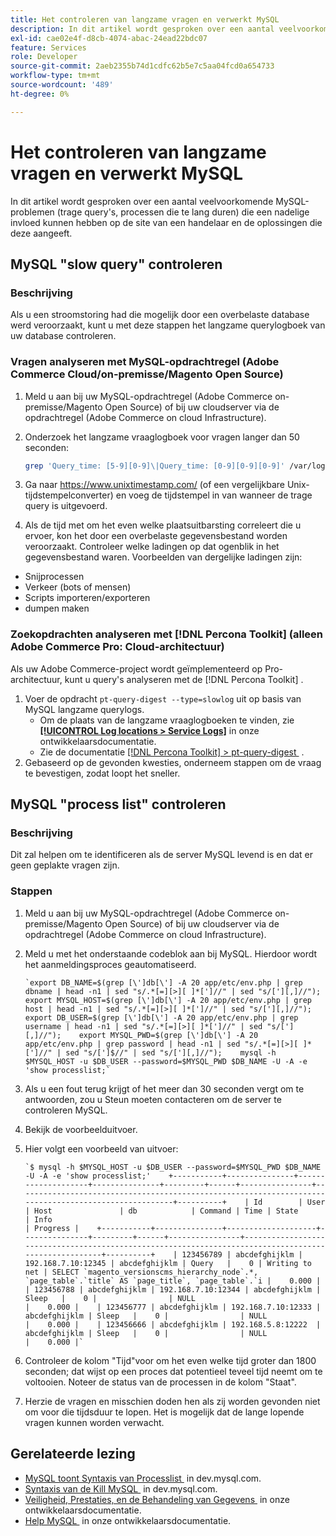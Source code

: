 ```yaml
---
title: Het controleren van langzame vragen en verwerkt MySQL
description: In dit artikel wordt gesproken over een aantal veelvoorkomende MySQL-problemen (trage query's, processen die te lang duren) die een nadelige invloed kunnen hebben op de site van een handelaar en de oplossingen die deze aangeeft.
exl-id: cae02e4f-d8cb-4074-abac-24ead22bdc07
feature: Services
role: Developer
source-git-commit: 2aeb2355b74d1cdfc62b5e7c5aa04fcd0a654733
workflow-type: tm+mt
source-wordcount: '489'
ht-degree: 0%

---
```


# Het controleren van langzame vragen en verwerkt MySQL

In dit artikel wordt gesproken over een aantal veelvoorkomende MySQL-problemen (trage query&#39;s, processen die te lang duren) die een nadelige invloed kunnen hebben op de site van een handelaar en de oplossingen die deze aangeeft.

## MySQL &quot;slow query&quot; controleren

### Beschrijving

Als u een stroomstoring had die mogelijk door een overbelaste database werd veroorzaakt, kunt u met deze stappen het langzame querylogboek van uw database controleren.

### Vragen analyseren met MySQL-opdrachtregel (Adobe Commerce Cloud/on-premisse/Magento Open Source)

1. Meld u aan bij uw MySQL-opdrachtregel (Adobe Commerce on-premisse/Magento Open Source) of bij uw cloudserver via de opdrachtregel (Adobe Commerce on cloud Infrastructure).
1. Onderzoek het langzame vraaglogboek voor vragen langer dan 50 seconden:

   ```bash
   grep 'Query_time: [5-9][0-9]\|Query_time: [0-9][0-9][0-9]' /var/log/mysql/mysql-slow.log -A 3
   ```

1. Ga naar <https://www.unixtimestamp.com/> (of een vergelijkbare Unix-tijdstempelconverter) en voeg de tijdstempel in van wanneer de trage query is uitgevoerd.
1. Als de tijd met om het even welke plaatsuitbarsting correleert die u ervoer, kon het door een overbelaste gegevensbestand worden veroorzaakt. Controleer welke ladingen op dat ogenblik in het gegevensbestand waren. Voorbeelden van dergelijke ladingen zijn:

* Snijprocessen
* Verkeer (bots of mensen)
* Scripts importeren/exporteren
* dumpen maken


### Zoekopdrachten analyseren met [!DNL Percona Toolkit] (alleen Adobe Commerce Pro: Cloud-architectuur)

Als uw Adobe Commerce-project wordt geïmplementeerd op Pro-architectuur, kunt u query&#39;s analyseren met de [!DNL Percona Toolkit] .

1. Voer de opdracht `pt-query-digest --type=slowlog` uit op basis van MySQL langzame querylogs.
   * Om de plaats van de langzame vraaglogboeken te vinden, zie **[[!UICONTROL Log locations > Service Logs]](https://experienceleague.adobe.com/docs/commerce-cloud-service/user-guide/develop/test/log-locations.html?lang=nl-NL)** in onze ontwikkelaarsdocumentatie.
   * Zie de documentatie [[!DNL Percona Toolkit] > pt-query-digest &#x200B;](https://www.percona.com/doc/percona-toolkit/LATEST/pt-query-digest.html#pt-query-digest) .
1. Gebaseerd op de gevonden kwesties, onderneem stappen om de vraag te bevestigen, zodat loopt het sneller.

## MySQL &quot;process list&quot; controleren

### Beschrijving

Dit zal helpen om te identificeren als de server MySQL levend is en dat er geen geplakte vragen zijn.

### Stappen

1. Meld u aan bij uw MySQL-opdrachtregel (Adobe Commerce on-premisse/Magento Open Source) of bij uw cloudserver via de opdrachtregel (Adobe Commerce on cloud Infrastructure).
1. Meld u met het onderstaande codeblok aan bij MySQL. Hierdoor wordt het aanmeldingsproces geautomatiseerd.

   ```MySQL
   `export DB_NAME=$(grep [\']db[\'] -A 20 app/etc/env.php | grep dbname | head -n1 | sed "s/.*[=][>][ ]*[']//" | sed "s/['][,]//");    export MYSQL_HOST=$(grep [\']db[\'] -A 20 app/etc/env.php | grep host | head -n1 | sed "s/.*[=][>][ ]*[']//" | sed "s/['][,]//");    export DB_USER=$(grep [\']db[\'] -A 20 app/etc/env.php | grep username | head -n1 | sed "s/.*[=][>][ ]*[']//" | sed "s/['][,]//");    export MYSQL_PWD=$(grep [\']db[\'] -A 20 app/etc/env.php | grep password | head -n1 | sed "s/.*[=][>][ ]*[']//" | sed "s/[']$//" | sed "s/['][,]//");    mysql -h $MYSQL_HOST -u $DB_USER --password=$MYSQL_PWD $DB_NAME -U -A -e 'show processlist;`
   ```

1. Als u een fout terug krijgt of het meer dan 30 seconden vergt om te antwoorden, zou u Steun moeten contacteren om de server te controleren MySQL.
1. Bekijk de voorbeelduitvoer.

1. Hier volgt een voorbeeld van uitvoer:

   ```MySQL
   `$ mysql -h $MYSQL_HOST -u $DB_USER --password=$MYSQL_PWD $DB_NAME -U -A -e 'show processlist;'    +-----------+---------------+--------------------+---------------+---------+------+----------------+------------------------------------------------------------------------------------------------------+----------+    | Id        | User          | Host               | db            | Command | Time | State          | Info                                                                                                 | Progress |    +-----------+---------------+--------------------+---------------+---------+------+----------------+------------------------------------------------------------------------------------------------------+----------+    | 123456789 | abcdefghijklm | 192.168.7.10:12345 | abcdefghijklm | Query   |    0 | Writing to net | SELECT `magento_versionscms_hierarchy_node`.*, `page_table`.`title` AS `page_title`, `page_table`.`i |    0.000 |    | 123456788 | abcdefghijklm | 192.168.7.10:12344 | abcdefghijklm | Sleep   |    0 |                | NULL                                                                                                 |    0.000 |    | 123456777 | abcdefghijklm | 192.168.7.10:12333 | abcdefghijklm | Sleep   |    0 |                | NULL                                                                                                 |    0.000 |    | 123456666 | abcdefghijklm | 192.168.5.8:12222  | abcdefghijklm | Sleep   |    0 |                | NULL                                                                                                 |    0.000 |`
   ```

1. Controleer de kolom &quot;Tijd&quot;voor om het even welke tijd groter dan 1800 seconden; dat wijst op een proces dat potentieel teveel tijd neemt om te voltooien. Noteer de status van de processen in de kolom &quot;Staat&quot;.
1. Herzie de vragen en misschien doden hen als zij worden gevonden niet om voor die tijdsduur te lopen. Het is mogelijk dat de lange lopende vragen kunnen worden verwacht.


## Gerelateerde lezing

* [&#x200B; MySQL toont Syntaxis van Processlist &#x200B;](https://dev.mysql.com/doc/refman/8.0/en/show-processlist.html) in dev.mysql.com.
* [&#x200B; Syntaxis van de Kill MySQL &#x200B;](https://dev.mysql.com/doc/refman/8.0/en/kill.html) in dev.mysql.com.
* [&#x200B; Veiligheid, Prestaties, en de Behandeling van Gegevens &#x200B;](https://developer.adobe.com/commerce/php/best-practices/extensions/security/) in onze ontwikkelaarsdocumentatie.
* [&#x200B; Help MySQL &#x200B;](https://experienceleague.adobe.com/nl/docs/commerce-operations/installation-guide/prerequisites/database-server/mysql) in onze ontwikkelaarsdocumentatie.
